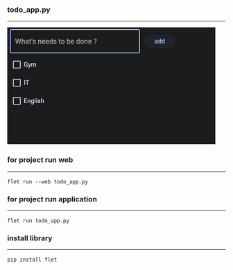 ### todo_app.py
<hr />

![img.png](img.png)


### for project run web
<hr />
<pre><code>flet run --web todo_app.py</code></pre>

### for project run application
<hr />

<pre><code>flet run todo_app.py</code></pre>
### install library
<hr />
<pre><code>pip install flet</code></pre>